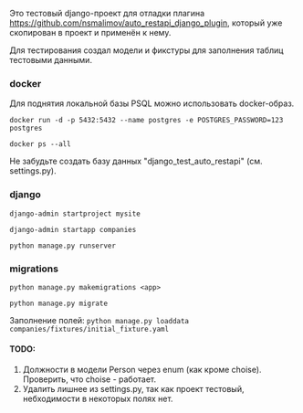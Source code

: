 Это тестовый django-проект для отладки плагина https://github.com/nsmalimov/auto_restapi_django_plugin, который 
уже скопирован в проект и применён к нему.

Для тестирования создал модели и фикстуры для заполнения таблиц тестовыми данными. 

### docker
Для поднятия локальной базы PSQL можно использовать docker-образ.

`docker run -d -p 5432:5432 --name postgres -e POSTGRES_PASSWORD=123 postgres`

`docker ps --all`

Не забудьте создать базу данных "django_test_auto_restapi" (см. settings.py).

### django

`django-admin startproject mysite`

`django-admin startapp companies`

`python manage.py runserver`

### migrations
`python manage.py makemigrations <app>`

`python manage.py migrate`

Заполнение полей:
`python manage.py loaddata companies/fixtures/initial_fixture.yaml`

#### TODO:

1. Должности в модели Person через enum (как кроме choise). Проверить, что choise - работает.
2. Удалить лишнее из settings.py, так как проект тестовый, небходимости в некоторых полях нет.